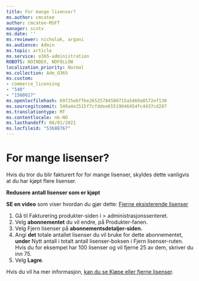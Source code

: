 ```yaml
---
title: For mange lisenser?
ms.author: cmcatee
author: cmcatee-MSFT
manager: scotv
ms.date: ''
ms.reviewer: nicholak, argani
ms.audience: Admin
ms.topic: article
ms.service: o365-administration
ROBOTS: NOINDEX, NOFOLLOW
localization_priority: Normal
ms.collection: Adm_O365
ms.custom:
- commerce_licensing
- "540"
- "1500027"
ms.openlocfilehash: 69725ebffbe26525784580715a5469a8572ef130
ms.sourcegitcommit: 540a4e2515f7cfddee65519046454fc4437cd287
ms.translationtype: MT
ms.contentlocale: nb-NO
ms.lasthandoff: 08/01/2021
ms.locfileid: "53688767"
---
```

# <a name="too-many-licenses"></a>For mange lisenser?

Hvis du tror du blir fakturert for for mange lisenser, skyldes dette vanligvis at du har kjøpt flere lisenser.
  
**Redusere antall lisenser som er kjøpt**

**SE en video** som viser hvordan du gjør dette: [Fjerne eksisterende lisenser](https://go.microsoft.com/fwlink/p/?linkid=2154938)
  
1. Gå til Fakturering produkter-siden i  \> **[](https://go.microsoft.com/fwlink/p/?linkid=842054)** administrasjonssenteret.
2. Velg **abonnementet** du vil endre, på Produkter-fanen.
3. Velg Fjern lisenser på **abonnementsdetaljer-siden.**
4. Angi **det** totale antallet lisenser du  vil bruke for dette abonnementet, **under** Nytt antall i totalt antall lisenser-boksen i Fjern lisenser-ruten. Hvis du for eksempel har 100 lisenser og vil fjerne 25 av dem, skriver du inn 75.
5. Velg **Lagre**.

Hvis du vil ha mer informasjon, [kan du se Kjøpe eller fjerne lisenser](/microsoft-365/commerce/licenses/buy-licenses).